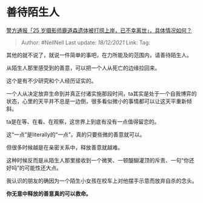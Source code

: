 # 善待陌生人
[警方通报「25 岁摄影师鹿道森遗体被打捞上岸，已不幸离世」，具体情况如何？](https://www.zhihu.com/question/502856388/answer/2261719080)

> Author: #NellNell
> Last update: *18/12/2021*
> Link:
> Tag:

其他的就不说了，就说一件简单的事吧，在力所能及的范围内，请善待陌生人。

从陌生人那里感受到的善意，可以把一个人从死亡的边缘拉回来。

这个是有不少研究和个人经历证实的。

一个人从决定放弃生命到并真正付诸实施那段时间，ta其实是处于一个自我博弈的状态，心里的天平并不总是一边倒，很多看似微小的事情都可以让这天平重新倾斜。

ta是在等、在看、在观察，这世界上到底有没有一点值得留恋的。

这“一点”是literally的“一点”。真的只要些微的善意就可以。

但很多时候越是在亲密关系中，释放善意就越难。

这种时候反而是从陌生人那里接收到一个微笑、一顿醍醐灌顶的斥责、一句“你还好吗”的可能性还大点。

我认识的朋友的确因为一个陌生小女孩在校车上对他摆手示意而放弃自杀的念头。

**你无意中释放的善意真的可以救命。**

